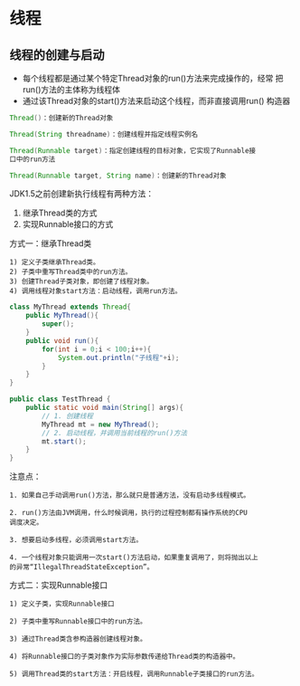 # 线程

## 线程的创建与启动
- 每个线程都是通过某个特定Thread对象的run()方法来完成操作的，经常
把run()方法的主体称为线程体
- 通过该Thread对象的start()方法来启动这个线程，而非直接调用run()
构造器
```java
Thread()：创建新的Thread对象

Thread(String threadname)：创建线程并指定线程实例名

Thread(Runnable target)：指定创建线程的目标对象，它实现了Runnable接
口中的run方法

Thread(Runnable target, String name)：创建新的Thread对象
```
 JDK1.5之前创建新执行线程有两种方法：
1. 继承Thread类的方式
2. 实现Runnable接口的方式

方式一：继承Thread类
```shell
1) 定义子类继承Thread类。
2) 子类中重写Thread类中的run方法。
3) 创建Thread子类对象，即创建了线程对象。
4) 调用线程对象start方法：启动线程，调用run方法。
```
```java
class MyThread extends Thread{
    public MyThread(){
        super();
    }
    public void run(){
        for(int i = 0;i < 100;i++){
            System.out.println("子线程"+i);
        }
    }
}

public class TestThread {
    public static void main(String[] args){
        // 1. 创建线程
        MyThread mt = new MyThread();
        // 2. 启动线程，并调用当前线程的run()方法
        mt.start();
    }
}
```
注意点：
```shell
1. 如果自己手动调用run()方法，那么就只是普通方法，没有启动多线程模式。

2. run()方法由JVM调用，什么时候调用，执行的过程控制都有操作系统的CPU
调度决定。

3. 想要启动多线程，必须调用start方法。

4. 一个线程对象只能调用一次start()方法启动，如果重复调用了，则将抛出以上
的异常“IllegalThreadStateException”。
```

方式二：实现Runnable接口
```shell
1) 定义子类，实现Runnable接口

2) 子类中重写Runnable接口中的run方法。

3) 通过Thread类含参构造器创建线程对象。

4) 将Runnable接口的子类对象作为实际参数传递给Thread类的构造器中。

5) 调用Thread类的start方法：开启线程，调用Runnable子类接口的run方法。
```